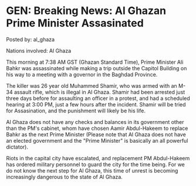 # GEN: Breaking News: Al Ghazan Prime Minister Assasinated

Posted by: al_ghaza

Nations involved: Al Ghaza

This morning at 7:38 AM GST (Ghazan Standard Time), Prime Minister Ali Bahkr was assassinated while making a trip outside the Capitol Building on his way to a meeting with a governor in the Baghdad Province. 

The killer was 26 year old Muhammed Shamir, who was armed with an M-34 assault rifle, which is illegal in Al Ghaza. Shamir had been arrested just three days before for assaulting an officer in a protest, and had a scheduled hearing at 3:00 PM, just a few hours after the incident. Shamir will be tried for Assasination, and the punishment will likely be his life.

Al Ghaza does not have any checks and balances in its government other than the PM's cabinet, whom have chosen Aamir Abdul-Hakeem to replace Bahkr as the next Prime Minister (Please note that Al Ghaza does not have an elected government and the "Prime Minister" is basically an all powerful dictator). 

Riots in the capital city have escalated, and replacement PM Abdul-Hakeem has ordered military personnel to guard the city for the time being. For we do not know the next step for Al Ghaza, this time of unrest is becoming increasingly dangerous to the state of Al Ghaza.
